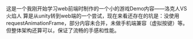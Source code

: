 这是一个我刚开始学习web前端时制作的一个小的游戏Demo内容——洛克人VS火焰人 算是从unity转到web端的一个尝试，现在来看还存在的坑是：没使用requestAnimationFrame，部分内容未合并，未做手机端兼容（虚拟按键）等。但整体架构还算可以，保证了流畅的手感和性能。
